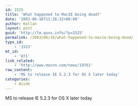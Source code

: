 ```yaml
---
id: 1525
title: 'What happened to MacIE being dead?'
date: '2003-06-16T11:26:32+00:00'
author: Kellan
layout: post
guid: 'http://lm.quxx.info/?p=1525'
permalink: /2003/06/16/what-happened-to-macie-being-dead/
typo_id:
    - '1523'
mt_id:
    - '871'
link_related:
    - 'http://www.macnn.com/news/19761'
raw_content:
    - 'MS to release IE 5.2.3 for OS X later today'
categories:
    - Aside
---
```


MS to release IE 5.2.3 for OS X later today